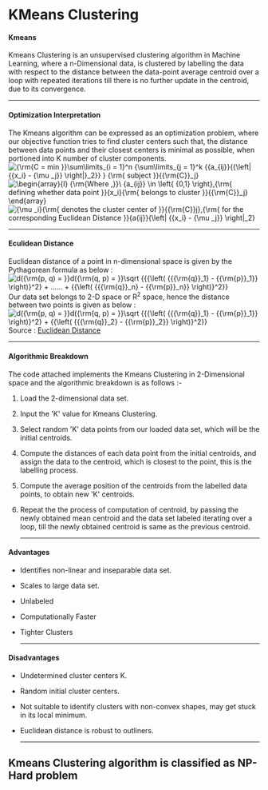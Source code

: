 # KMeans Clustering

#### Kmeans

Kmeans Clustering is an unsupervised clustering algorithm in Machine Learning, where a n-Dimensional data, is clustered by labelling the data with respect to the distance between the data-point  average centroid over a loop with repeated iterations till there is no further update in the centroid, due to its convergence.

---

#### Optimization Interpretation

The Kmeans algorithm can be expressed as an optimization problem, where our objective function tries to find cluster centers such that, the distance between data points and their closest centers is minimal as possible, when portioned into K number of cluster components.  
![{\rm{C = min }}\sum\limits_{i = 1}^n {\sum\limits_{j = 1}^k {{a_{ij}}{{\left\| {{x_i} - {\mu _j}} \right\|}_2}} } {\rm{ subject }}{{\rm{C}}_j}](http://chart.apis.google.com/chart?cht=tx&chs=1x0&chf=bg,s,FFFFFF00&chco=000000&chl=%7B%5Crm%7BC%20%3D%20min%20%7D%7D%5Csum%5Climits_%7Bi%20%3D%201%7D%5En%20%7B%5Csum%5Climits_%7Bj%20%3D%201%7D%5Ek%20%7B%7Ba_%7Bij%7D%7D%7B%7B%5Cleft%5C%7C%20%7B%7Bx_i%7D%20-%20%7B%5Cmu%20_j%7D%7D%20%5Cright%5C%7C%7D_2%7D%7D%20%7D%20%7B%5Crm%7B%20subject%20%7D%7D%7B%7B%5Crm%7BC%7D%7D_j%7D)  
![\begin{array}{l} {\rm{Where ,}}\\ {a_{ij}} \in \left\{ {0,1} \right\},{\rm{ defining whether data point }}{x_i}{\rm{ belongs to cluster }}{{\rm{C}}_j} \end{array}](http://chart.apis.google.com/chart?cht=tx&chs=1x0&chf=bg,s,FFFFFF00&chco=000000&chl=%5Cbegin%7Barray%7D%7Bl%7D%0A%7B%5Crm%7BWhere%20%2C%7D%7D%5C%5C%0A%7Ba_%7Bij%7D%7D%20%5Cin%20%5Cleft%5C%7B%20%7B0%2C1%7D%20%5Cright%5C%7D%2C%7B%5Crm%7B%20defining%20whether%20data%20point%20%7D%7D%7Bx_i%7D%7B%5Crm%7B%20belongs%20to%20cluster%20%7D%7D%7B%7B%5Crm%7BC%7D%7D_j%7D%0A%5Cend%7Barray%7D)  
![{\mu _i}{\rm{ denotes the cluster center of }}{{\rm{C}}_j},{\rm{ for the corresponding Euclidean Distance }}{a_{ij}}{\left\| {{x_i} - {\mu _j}} \right\|_2}](http://chart.apis.google.com/chart?cht=tx&chs=1x0&chf=bg,s,FFFFFF00&chco=000000&chl=%7B%5Cmu%20_i%7D%7B%5Crm%7B%20denotes%20the%20cluster%20center%20of%20%7D%7D%7B%7B%5Crm%7BC%7D%7D_j%7D%2C%7B%5Crm%7B%20for%20the%20corresponding%20Euclidean%20Distance%20%7D%7D%7Ba_%7Bij%7D%7D%7B%5Cleft%5C%7C%20%7B%7Bx_i%7D%20-%20%7B%5Cmu%20_j%7D%7D%20%5Cright%5C%7C_2%7D)  

-----
#### Eculidean Distance
Euclidean distance of a point in n-dimensional space is given by the Pythagorean formula as below :
![d({\rm{p, q) = }}d({\rm{q, p) = }}\sqrt {{{\left( {{{\rm{q}}_1} - {{\rm{p}}_1}} \right)}^2} + ...... + {{\left( {{{\rm{q}}_n} - {{\rm{p}}_n}} \right)}^2}} ](http://chart.apis.google.com/chart?cht=tx&chs=1x0&chf=bg,s,FFFFFF00&chco=000000&chl=d%28%7B%5Crm%7Bp%2C%20q%29%20%3D%20%7D%7Dd%28%7B%5Crm%7Bq%2C%20p%29%20%3D%20%7D%7D%5Csqrt%20%7B%7B%7B%5Cleft%28%20%7B%7B%7B%5Crm%7Bq%7D%7D_1%7D%20-%20%7B%7B%5Crm%7Bp%7D%7D_1%7D%7D%20%5Cright%29%7D%5E2%7D%20%2B%20......%20%2B%20%7B%7B%5Cleft%28%20%7B%7B%7B%5Crm%7Bq%7D%7D_n%7D%20-%20%7B%7B%5Crm%7Bp%7D%7D_n%7D%7D%20%5Cright%29%7D%5E2%7D%7D%20)  
Our data set belongs to 2-D space or R<sup>2</sup> space, hence the distance between two points is given as below :
![d({\rm{p, q) = }}d({\rm{q, p) = }}\sqrt {{{\left( {{{\rm{q}}_1} - {{\rm{p}}_1}} \right)}^2} + {{\left( {{{\rm{q}}_2} - {{\rm{p}}_2}} \right)}^2}} ](http://chart.apis.google.com/chart?cht=tx&chs=1x0&chf=bg,s,FFFFFF00&chco=000000&chl=d%28%7B%5Crm%7Bp%2C%20q%29%20%3D%20%7D%7Dd%28%7B%5Crm%7Bq%2C%20p%29%20%3D%20%7D%7D%5Csqrt%20%7B%7B%7B%5Cleft%28%20%7B%7B%7B%5Crm%7Bq%7D%7D_1%7D%20-%20%7B%7B%5Crm%7Bp%7D%7D_1%7D%7D%20%5Cright%29%7D%5E2%7D%20%2B%20%7B%7B%5Cleft%28%20%7B%7B%7B%5Crm%7Bq%7D%7D_2%7D%20-%20%7B%7B%5Crm%7Bp%7D%7D_2%7D%7D%20%5Cright%29%7D%5E2%7D%7D%20)  
Source : [Euclidean Distance](https://en.wikipedia.org/wiki/Euclidean_distance)

---
#### Algorithmic Breakdown

The code attached implements the Kmeans Clustering in 2-Dimensional space and the algorithmic breakdown is as follows :-

1. Load the 2-dimensional data set.

2. Input the 'K' value for Kmeans Clustering.

3. Select random 'K' data points from our loaded data set, which will be the initial centroids.

4. Compute the distances of each data point from the initial centroids, and assign the data to the centroid, which is closest to the point, this is the labelling process.

5. Compute the average position of the centroids from the labelled data points, to obtain new 'K' centroids.

6. Repeat the the process of computation of centroid, by passing the newly obtained mean centroid and the data set labeled iterating over a loop, till the newly obtained centroid is same as the previous centroid.

   ---
#### Advantages

- Identifies non-linear and inseparable data set.

- Scales to large data set.

- Unlabeled

- Computationally Faster

- Tighter Clusters

  ---
  
#### Disadvantages

- Undetermined cluster centers K.

- Random initial cluster centers.

- Not suitable to identify clusters with non-convex shapes, may get stuck in its local minimum.

- Euclidean distance is robust to outliners.

  ---
## Kmeans Clustering algorithm is classified as NP-Hard problem
